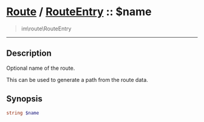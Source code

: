# [Route](route.md) / [RouteEntry](route-RouteEntry.md) :: $name
 > im\route\RouteEntry
____

## Description
Optional name of the route.

This can be used to generate a path from the route data.

## Synopsis
```php
string $name
```
